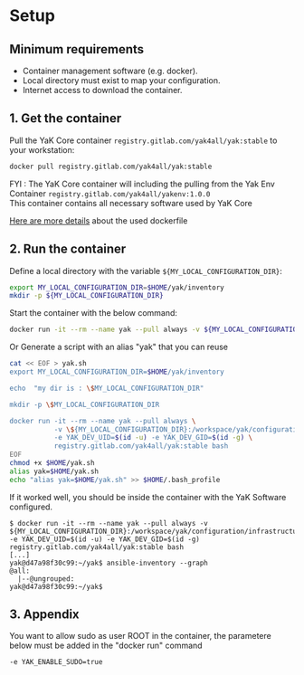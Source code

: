 # Setup

## Minimum requirements

- Container management software (e.g. docker).
- Local directory must exist to map your configuration.
- Internet access to download the container.

## 1. Get the container

Pull the YaK Core container `registry.gitlab.com/yak4all/yak:stable` to your workstation:

```bash
docker pull registry.gitlab.com/yak4all/yak:stable
```

FYI : The YaK Core container will including the pulling from the Yak Env Container `registry.gitlab.com/yak4all/yakenv:1.0.0` <br>
This container contains all necessary software used by YaK Core <br>

[Here are more details](https://gitlab.com/yak4all/yakenv/-/blob/main/Dockerfile) about the used dockerfile

## 2. Run the container

Define a local directory with the variable `${MY_LOCAL_CONFIGURATION_DIR}`:

```bash
export MY_LOCAL_CONFIGURATION_DIR=$HOME/yak/inventory
mkdir -p ${MY_LOCAL_CONFIGURATION_DIR}
```

Start the container with the below command:

```bash
docker run -it --rm --name yak --pull always -v ${MY_LOCAL_CONFIGURATION_DIR}:/workspace/yak/configuration/infrastructure -e YAK_DEV_UID=$(id -u) -e YAK_DEV_GID=$(id -g) registry.gitlab.com/yak4all/yak:stable bash
```

Or Generate a script with an alias "yak" that you can reuse 

```bash
cat << EOF > yak.sh
export MY_LOCAL_CONFIGURATION_DIR=$HOME/yak/inventory 

echo  "my dir is : \$MY_LOCAL_CONFIGURATION_DIR"

mkdir -p \$MY_LOCAL_CONFIGURATION_DIR

docker run -it --rm --name yak --pull always \
           -v \${MY_LOCAL_CONFIGURATION_DIR}:/workspace/yak/configuration/infrastructure \
           -e YAK_DEV_UID=$(id -u) -e YAK_DEV_GID=$(id -g) \
           registry.gitlab.com/yak4all/yak:stable bash
EOF
chmod +x $HOME/yak.sh
alias yak=$HOME/yak.sh
echo "alias yak=$HOME/yak.sh" >> $HOME/.bash_profile
```

If it worked well, you should be inside the container with the YaK Software configured.
```
$ docker run -it --rm --name yak --pull always -v ${MY_LOCAL_CONFIGURATION_DIR}:/workspace/yak/configuration/infrastructure -e YAK_DEV_UID=$(id -u) -e YAK_DEV_GID=$(id -g) registry.gitlab.com/yak4all/yak:stable bash
[...]
yak@d47a98f30c99:~/yak$ ansible-inventory --graph
@all:
  |--@ungrouped:
yak@d47a98f30c99:~/yak$ 
```

## 3. Appendix

You want to allow sudo as user ROOT in the container, the parametere below must be added in the "docker run" command

```
-e YAK_ENABLE_SUDO=true
```

